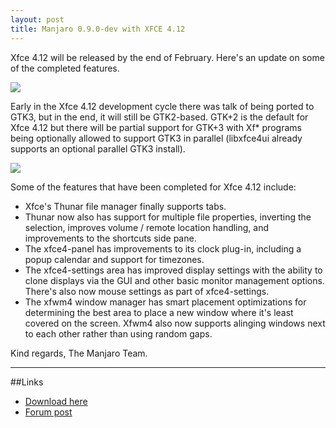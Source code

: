 ```yaml
---
layout: post
title: Manjaro 0.9.0-dev with XFCE 4.12
---
```


Xfce 4.12 will be released by the end of February. Here's an update on some of the completed features.

<img src="{{ site.baseurl }}/images/xfce-412-preview.jpg">

Early in the Xfce 4.12 development cycle there was talk of being ported to GTK3, but in the end, it will still be GTK2-based. GTK+2 is the default for Xfce 4.12 but there will be partial support for GTK+3 with Xf* programs being optionally allowed to support GTK3 in parallel (libxfce4ui already supports an optional parallel GTK3 install).

<img src="{{ site.baseurl }}/images/xfce-412-settings.jpg">

Some of the features that have been completed for Xfce 4.12 include:

* Xfce's Thunar file manager finally supports tabs.
* Thunar now also has support for multiple file properties, inverting the selection, improves volume / remote location handling, and improvements to the shortcuts side pane.
* The xfce4-panel has improvements to its clock plug-in, including a popup calendar and support for timezones.
* The xfce4-settings area has improved display settings with the ability to clone displays via the GUI and other basic monitor management options. There's also now mouse settings as part of xfce4-settings.
* The xfwm4 window manager has smart placement optimizations for determining the best area to place a new window where it's least covered on the screen. Xfwm4 also now supports alinging windows next to each other rather than using random gaps. 

Kind regards, The Manjaro Team.

----

##Links

* [Download here](http://sourceforge.net/projects/manjarotest/files/0.9.0/xfce-minimal/0.9.0-dev/)
* [Forum post](https://forum.manjaro.org/index.php?topic=16191.0)
